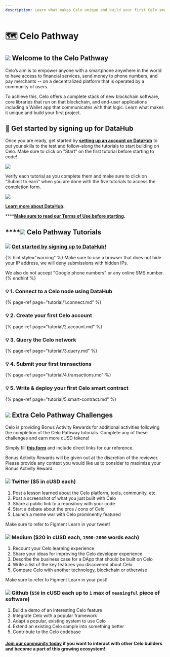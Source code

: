 ```yaml
---
description: Learn what makes Celo unique and build your first Celo smart contract
---
```


# 🗺 Celo Pathway

## ![](../../.gitbook/assets/37552875%20%282%29%20%282%29%20%282%29%20%282%29%20%282%29.png) Welcome to the Celo Pathway

Celo’s aim is to empower anyone with a smartphone anywhere in the world to have access to financial services, send money to phone numbers, and pay merchants -- on a decentralized platform that is operated by a community of users.   
  
To achieve this, Celo offers a complete stack of new blockchain software, core libraries that run on that blockchain, and end-user applications including a Wallet app that communicates with that logic. Learn what makes it unique and build your first project.

## **🏁** Get started by signing up for DataHub <a id="get-started-by-signing-up-for-datahub"></a>

Once you are ready, get started by [**setting up an account on DataHub**](https://datahub.figment.io/sign_up?service=celo) to put your skills to the test and follow-along the tutorials to start building on Celo. Make sure to click on "Start" on the first tutorial before starting to code!  


![](../../.gitbook/assets/celo1.png)

Verify each tutorial as you complete them and make sure to click on "Submit to earn" when you are done with the five tutorials to access the completion form. 

![](../../.gitbook/assets/celo2.png)

[**Learn more about DataHub**](https://learn.figment.io/guides/datahub-products)**.** 

\*\*\*\*[**Make sure to read our Terms of Use before starting**](https://learn.datahub.figment.io/terms-of-use)**.** 

## \*\*\*\*![](../../.gitbook/assets/37552875%20%282%29%20%282%29%20%282%29%20%282%29%20%282%29.png) **Celo** Pathway Tutorials

### ![](../../.gitbook/assets/vhhp1wl4_400x400-1-.jpg) [Get started by signing up to DataHub!](https://datahub.figment.io/sign_up?service=celo) 

{% hint style="warning" %}
Make sure to use a browser that does not hide your IP address, we will deny submissions with hidden IPs.   
  
We also do not accept "Google phone numbers" or any online SMS number. 
{% endhint %}

### 💡 1. Connect to a Celo node using DataHub

{% page-ref page="tutorial/1.connect.md" %}

### 💡 2. Create your first Celo account 

{% page-ref page="tutorial/2.account.md" %}

### 💡 3. Query the Celo network

{% page-ref page="tutorial/3.query.md" %}

### 💡 4. Submit your first transactions

{% page-ref page="tutorial/4.transactions.md" %}

### 💡 5. Write & deploy your first Celo smart contract

{% page-ref page="tutorial/5.smart-contract.md" %}

## ![](../../.gitbook/assets/37552875%20%282%29%20%282%29%20%282%29%20%282%29%20%282%29.png) Extra Celo Pathway Challenges

Celo is providing Bonus Activity Rewards for additional activities following the completion of the Celo Pathway tutorials. Complete any of these challenges and earn more cUSD tokens! 

Simply fill [**this form**](https://forms.gle/PHrw73rN6R5sX3n17) and include direct links for our reference.   
  
Bonus Activity Rewards will be given out at the discretion of the reviewer. Please provide any context you would like us to consider to maximize your Bonus Activity Reward. 

### ![](../../.gitbook/assets/download-6-.png) Twitter \($5 in cUSD each\)

1. Post a lesson learned about the Celo platform, tools, community, etc.
2. Post a screenshot of what you just built with Celo
3. Share a public link to a repository with your code
4. Start a debate about the pros / cons of Celo
5. Launch a meme war with Celo prominently featured

Make sure to refer to Figment Learn in your tweet! 

### ![](../../.gitbook/assets/download-7-.png) Medium \($20 in cUSD each, `1500-2000` words each\)

1. Recount your Celo learning experience
2. Share your ideas for improving the Celo developer experience
3. Describe the business case for a DApp that should be built on Celo
4. Write a list of the key features you discovered about Celo
5. Compare Celo with another technology, blockchain or otherwise

Make sure to refer to Figment Learn in your post! 

### ![](../../.gitbook/assets/github-square-512.png) Github \(`$50` in cUSD each up to `1` max of `meaningful` piece of software\)

1. Build a demo of an interesting Celo feature
2. Integrate Celo with a popular framework
3. Adapt a popular, existing system to use Celo
4. Extend an existing Celo sample into something better 
5. Contribute to the Celo codebase

#### [Join our community today](https://discord.gg/PtkKz5) if you want to interact with other Celo builders and become a part of this growing ecosystem! 



